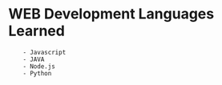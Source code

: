 # WEB Development Languages Learned
        - Javascript
        - JAVA
        - Node.js 
        - Python 

